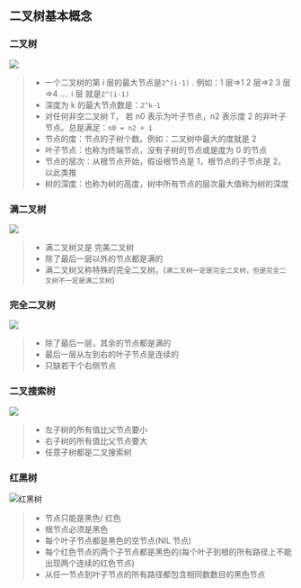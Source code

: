 ## 二叉树基本概念

### 二叉树

![](https://img-blog.csdnimg.cn/b69b61c3eeb644018e7a8b3dc6f96872.png#pic_center)

> - 一个二叉树的第 i 层的最大节点是`2^(i-1)` . 例如：1 层=>1 2 层=>2 3 层=>4 .... i 层 就是`2^(i-1)`
> - 深度为 k 的最大节点数是：`2^k-1`
> - 对任何非空二叉树 T， 若 n0 表示为叶子节点，n2 表示度 2 的非叶子节点。总是满足：`n0 = n2 + 1`
> - 节点的度：节点的子树个数。例如：二叉树中最大的度就是 2
> - 叶子节点：也称为终端节点，没有子树的节点或是度为 0 的节点
> - 节点的层次：从根节点开始，假设根节点是 1，根节点的子节点是 2，以此类推
> - 树的深度：也称为树的高度，树中所有节点的层次最大值称为树的深度

### 满二叉树

![](https://img-blog.csdnimg.cn/dc9f5f7d2ec9424fb177d66ae974c90f.png#pic_center)

> - 满二叉树又是 完美二叉树
> - 除了最后一层以外的节点都是满的
> - 满二叉树又称特殊的完全二叉树。(`满二叉树一定是完全二叉树，但是完全二叉树不一定是满二叉树`)

### 完全二叉树

![](https://img-blog.csdnimg.cn/21b8f1c887d844c4ad541488b1c68c80.png#pic_center)

> - 除了最后一层，其余的节点都是满的
> - 最后一层从左到右的叶子节点是连续的
> - 只缺若干个右侧节点

### 二叉搜索树

![](https://img-blog.csdnimg.cn/8fec8cccbca648688732c94e2246da43.png#pic_center)

> - 左子树的所有值比父节点要小
> - 右子树的所有值比父节点要大
> - 任意子树都是二叉搜索树

### 红黑树

![红黑树](https://img-blog.csdnimg.cn/9f8442c00bd940b6b169431478fe14d7.png#pic_center)

> - 节点只能是黑色/ 红色
> - 根节点必须是黑色
> - 每个叶子节点都是黑色的空节点(NIL 节点)
> - 每个红色节点的两个子节点都是黑色的(每个叶子到根的所有路径上不能出现两个连续的红色节点)
> - 从任一节点到叶子节点的所有路径都包含相同数数目的黑色节点
